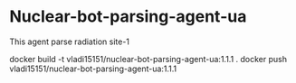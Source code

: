 # Nuclear-bot-parsing-agent-ua
This agent parse radiation site-1

docker build -t vladi15151/nuclear-bot-parsing-agent-ua:1.1.1 .
docker push vladi15151/nuclear-bot-parsing-agent-ua:1.1.1   